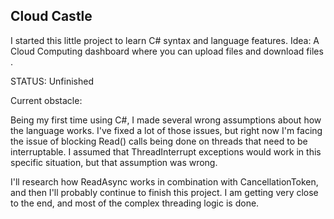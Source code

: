 ## Cloud Castle

I started this little project to learn C# syntax and language features. 
Idea: A Cloud Computing dashboard where you can upload files and download files .

STATUS: Unfinished

Current obstacle:

Being my first time using C#, I made several wrong assumptions about how the language works. I've fixed a lot of those issues, but right now I'm facing the issue of blocking Read() calls being done on threads that need to be interruptable. I assumed that ThreadInterrupt exceptions would work in this specific situation, but that assumption was wrong. 

I'll research how ReadAsync works in combination with CancellationToken, and then I'll probably continue to finish this project. I am getting very close to the end, and most of the complex threading logic is done. 